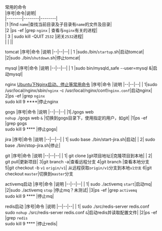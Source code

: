 常用的命令  
|序号|命令|说明|  
|--------|--------|--------|  
|1 |find `name`|查找当前目录及子目录有`name`的文件及目录|  
|2  |ps -ef \|grep `nginx`  | 查看与`nginx`有关的进程|  
| 3 | sudo kill -QUIT `2532` |闭关`2532`进程|  
|  |  ||  

tomcat
|序号|命令  |说明
|--|--|--|
| 1 |sudo./bin/`startup`.sh|启动tomcat|
|2|sudo ./bin/`shutdown`.sh|停止tomcat|

mysql
|序号|命令  |说明
|--|--|--|
| 1 |sudo bin/mysqld_safe --user=mysql &|启动mysql|

nginx
[<a id="cb_post_title_url" class="singleposttitle" href="https://www.cnblogs.com/fireicesion/p/8457898.html">Ubuntu下Nginx启动、停止等常用命令</a>](https://www.cnblogs.com/fireicesion/p/8457898.html)
|序号|命令  |说明
|--|--|--|
| 1|sudo /usr/local/nginx/sbin/`nginx` -c /usr/local/nginx/conf/`nginx.conf`|启动nginx|
2|ps -ef \|grep `nginx` <br>sudo kill 9 ****|停止nginx

gogs
|序号|命令  |说明
|--|--|--|
|1|./gogs web<br>`nohup` ./gogs web `&` |切换到gogs目录下，使用指定的用户，如git|
|1|ps -ef \|grep gogs <br> sudo kill 9 **** |停止gogs|

jira
|序号|命令  |说明
|--|--|--|
| 1| sudo base ./bin/start-jira.sh|启动|
| 2| sudo base ./bin/stop-jira.sh|停止|

git
|序号|命令  |说明
|--|--|--|
| 1| git clone [git项目地址]|克隆项目到本地|
| 2| git pull|更新项目|
3|git branch -a|查看远程分支
4|git branch |查看本地分支
5|git checkout -b `v1` `origin/v1`| 从远程获取`origin/v1`分支到本地`v1分支`
6|git checkout `master`|切换到`master`分支

activemq启动
|序号|命令  |说明
|--|--|--|
| 1| sudo ./activemq `start`|启动mq|
|2|sudo ./activemq `stop` |停止mq？未测试|
|3|ps -ef \|grep `activemq`<br> sudo kill 9 **** |停止mq|

redis启动
|序号|命令  |说明
|--|--|--|
| 1| sudo ./src/redis-server redis.conf<br>sudo  `nohup` ./src/redis-server redis.conf `&`|启动redis并读取配置文件|
|2|ps -ef \|grep `redis` <br> sudo kill 9 **** |停止redis|
